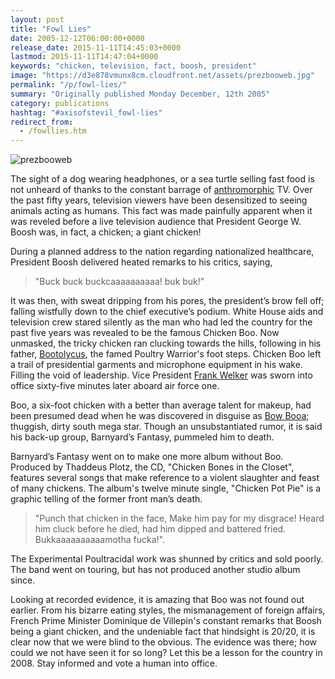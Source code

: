 ```yaml
---
layout: post
title: "Fowl Lies"
date: 2005-12-12T06:00:00+0000
release_date: 2015-11-11T14:45:03+0000
lastmod: 2015-11-11T14:47:04+0000
keywords: "chicken, television, fact, boosh, president"
image: "https://d3e878vmunx8cm.cloudfront.net/assets/prezbooweb.jpg"
permalink: "/p/fowl-lies/"
summary: "Originally published Monday December, 12th 2005"
category: publications
hashtag: "#axisofstevil_fowl-lies"
redirect_from:
  - /fowllies.htm
---
```


[id_1]: https://d3e878vmunx8cm.cloudfront.net/assets/prezbooweb.jpg "prezbooweb"
![prezbooweb][id_1]

The sight of a dog wearing headphones, or a sea turtle selling fast food is not unheard of thanks to the constant barrage of [anthromorphic](/p/anthropomorphize "anthromorphic") TV. Over the past fifty years, television viewers have been desensitized to seeing animals acting as humans. This fact was made painfully apparent when it was reveled before a live television audience that President George W. Boosh was, in fact, a chicken; a giant chicken!

During a planned address to the nation regarding nationalized healthcare, President Boosh delivered heated remarks to his critics, saying,

> "Buck buck buckcaaaaaaaaaa! buk buk!”

It was then, with sweat dripping from his pores, the president’s brow fell off; falling wistfully down to the chief executive’s podium. White House aids and television crew stared silently as the man who had led the country for the past five years was revealed to be the famous Chicken Boo. Now unmasked, the tricky chicken ran clucking towards the hills, following in his father, [Bootolycus](http://www.geocities.com/gabslair/story.html "Bootolycus"), the famed Poultry Warrior's foot steps. Chicken Boo left a trail of presidential garments and microphone equipment in his wake. Filling the void of leadership. Vice President [Frank Welker](http://en.wikipedia.org/wiki/Frank_Welker "Frank Welker") was sworn into office sixty-five minutes later aboard air force one.

Boo, a six-foot chicken with a better than average talent for makeup, had been presumed dead when he was discovered in disguise as [Bow Booa](https://www.youtube.com/user/BowboaTV "Bow Booa"); thuggish, dirty south mega star. Though an unsubstantiated rumor, it is said his back-up group, Barnyard’s Fantasy, pummeled him to death.

Barnyard’s Fantasy went on to make one more album without Boo. Produced by Thaddeus Plotz, the CD, "Chicken Bones in the Closet", features several songs that make reference to a violent slaughter and feast of many chickens. The album's twelve minute single, "Chicken Pot Pie" is a graphic telling of the former front man’s death.

> "Punch that chicken in the face, Make him pay for my disgrace!
> Heard him cluck before he died, had him dipped and battered fried.
> Bukkaaaaaaaaaamotha fucka!".

The Experimental Poultracidal work was shunned by critics and sold poorly. The band went on touring, but has not produced another studio album since.

Looking at recorded evidence, it is amazing that Boo was not found out earlier. From his bizarre eating styles, the mismanagement of foreign affairs, French Prime Minister Dominique de Villepin's constant remarks that Boosh being a giant chicken, and the undeniable fact that hindsight is 20/20, it is clear now that we were blind to the obvious. The evidence was there; how could we not have seen it for so long? Let this be a lesson for the country in 2008. Stay informed and vote a human into office.
